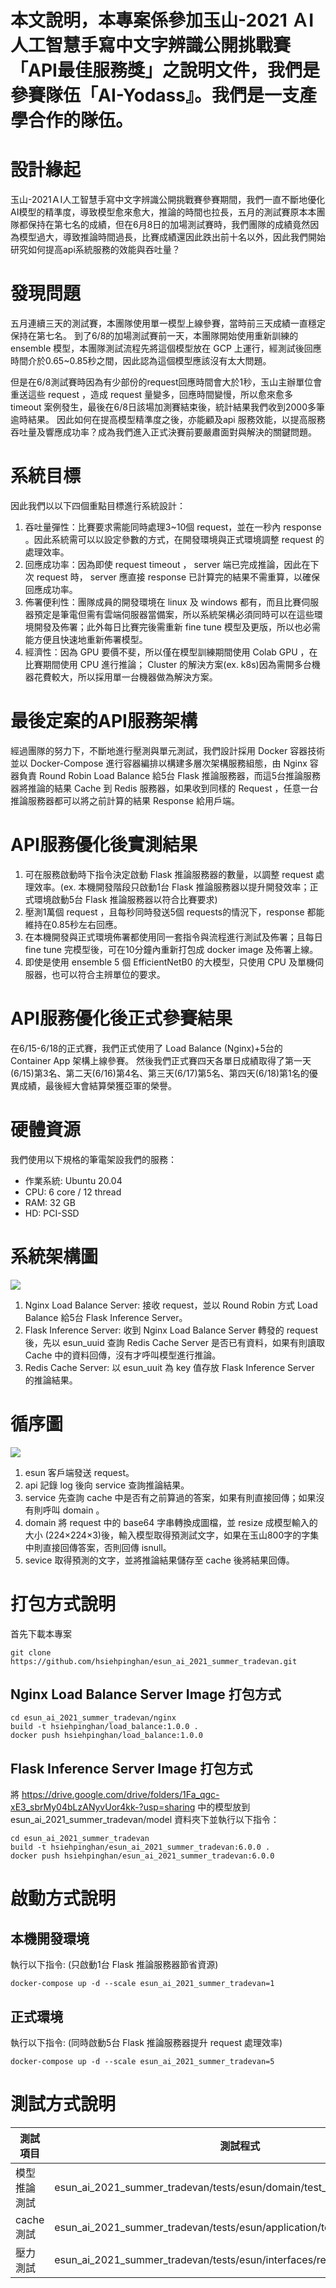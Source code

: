 # 本文說明，本專案係參加玉山-2021 ＡI人工智慧手寫中文字辨識公開挑戰賽「API最佳服務獎」之說明文件，我們是參賽隊伍「AI-Yodass』。我們是一支產學合作的隊伍。

# 設計緣起

玉山-2021ＡI人工智慧手寫中文字辨識公開挑戰賽參賽期間，我們一直不斷地優化AI模型的精準度，導致模型愈來愈大，推論的時間也拉長，五月的測試賽原本本團隊都保持在第七名的成績，但在6月8日的加場測試賽時，我們團隊的成績竟然因為模型過大，導致推論時間過長，比賽成績還因此跌出前十名以外，因此我們開始研究如何提高api系統服務的效能與吞吐量？

# 發現問題

五月連續三天的測試賽，本團隊使用單一模型上線參賽，當時前三天成績一直穩定保持在第七名。
到了6/8的加場測試賽前一天，本團隊開始使用重新訓練的 ensemble 模型，本團隊測試流程先將這個模型放在 GCP 上運行，經測試後回應時間介於0.65~0.85秒之間，因此認為這個模型應該沒有太大問題。

但是在6/8測試賽時因為有少部份的request回應時間會大於1秒，玉山主辦單位會重送這些 request ，造成 request 量變多，回應時間變慢，所以愈來愈多 timeout 案例發生，最後在6/8日該場加測賽結束後，統計結果我們收到2000多筆逾時結果。
因此如何在提高模型精準度之後，亦能顧及api 服務效能，以提高服務吞吐量及響應成功率？成為我們進入正式決賽前要嚴肅面對與解決的關鍵問題。

# 系統目標

因此我們以以下四個重點目標進行系統設計：  
1. 吞吐量彈性：比賽要求需能同時處理3~10個 request，並在一秒內 response 。因此系統需可以以設定參數的方式，在開發環境與正式環境調整 request 的處理效率。  
2. 回應成功率：因為即使 request timeout ， server 端已完成推論，因此在下次 request 時， server 應直接 response 已計算完的結果不需重算，以確保回應成功率。  
3. 佈署便利性：團隊成員的開發環境在 linux 及 windows 都有，而且比賽伺服器預定是筆電但需有雲端伺服器當備案，所以系統架構必須同時可以在這些環境開發及佈署；此外每日比賽完後需重新 fine tune 模型及更版，所以也必需能方便且快速地重新佈署模型。  
4. 經濟性：因為 GPU 要價不斐，所以僅在模型訓練期間使用 Colab GPU ，在比賽期間使用 CPU 進行推論； Cluster 的解決方案(ex. k8s)因為需開多台機器花費較大，所以採用單一台機器做為解決方案。  

# 最後定案的API服務架構

經過團隊的努力下，不斷地進行壓測與單元測試，我們設計採用 Docker 容器技術並以 Docker-Compose 進行容器編排以構建多層次架構服務組態，由 Nginx 容器負責 Round Robin Load Balance 給5台 Flask 推論服務器，而這5台推論服務器將推論的結果 Cache 到 Redis 服務器，如果收到同樣的 Request ，任意一台推論服務器都可以將之前計算的結果 Response 給用戶端。

# API服務優化後實測結果

1. 可在服務啟動時下指令決定啟動 Flask 推論服務器的數量，以調整 request 處理效率。(ex. 本機開發階段只啟動1台 Flask 推論服務器以提升開發效率；正式環境啟動5台 Flask 推論服務器以符合比賽要求)
2. 壓測1萬個 request ，且每秒同時發送5個 requests的情況下，response 都能維持在0.85秒左右回應。
3. 在本機開發與正式環境佈署都使用同一套指令與流程進行測試及佈署；且每日 fine tune 完模型後，可在10分鐘內重新打包成 docker image 及佈署上線。
4. 即使是使用 ensemble 5 個 EfficientNetB0 的大模型，只使用 CPU 及單機伺服器，也可以符合主辨單位的要求。

# API服務優化後正式參賽結果

在6/15-6/18的正式賽，我們正式使用了 Load Balance (Nginx)+5台的 Container App 架構上線參賽。 然後我們正式賽四天各單日成績取得了第一天(6/15)第3名、第二天(6/16)第4名、第三天(6/17)第5名、第四天(6/18)第1名的優異成績，最後經大會結算榮獲亞軍的榮譽。

# 硬體資源

我們使用以下規格的筆電架設我們的服務：  
* 作業系統: Ubuntu 20.04
* CPU: 6 core / 12 thread
* RAM: 32 GB
* HD: PCI-SSD
# 系統架構圖

![](assets/系統架構.png)

1. Nginx Load Balance Server: 接收 request，並以 Round Robin 方式 Load Balance 給5台 Flask Inference Server。
2. Flask Inference Server: 收到 Nginx Load Balance Server 轉發的 request 後，先以 esun_uuid 查詢 Redis Cache Server 是否已有資料，如果有則讀取 Cache 中的資料回傳，沒有才呼叫模型進行推論。
3. Redis Cache Server: 以 esun_uuit 為 key 值存放 Flask Inference Server 的推論結果。

# 循序圖

![](assets/循序圖.png)

1. esun 客戶端發送 request。
2. api 記錄 log 後向 service 查詢推論結果。
3. service 先查詢 cache 中是否有之前算過的答案，如果有則直接回傳；如果沒有則呼叫 domain 。
4. domain 將 request 中的 base64 字串轉換成圖檔，並 resize 成模型輸入的大小 (224×224×3)後，輸入模型取得預測試文字，如果在玉山800字的字集中則直接回傳答案，否則回傳 isnull。
5. sevice 取得預測的文字，並將推論結果儲存至 cache 後將結果回傳。

# 打包方式說明
首先下載本專案  

    git clone https://github.com/hsiehpinghan/esun_ai_2021_summer_tradevan.git
## Nginx Load Balance Server Image 打包方式
    cd esun_ai_2021_summer_tradevan/nginx
    build -t hsiehpinghan/load_balance:1.0.0 .
    docker push hsiehpinghan/load_balance:1.0.0
## Flask Inference Server Image 打包方式
將 https://drive.google.com/drive/folders/1Fa_qgc-xE3_sbrMy04bLzANyvUor4kk-?usp=sharing 中的模型放到 esun_ai_2021_summer_tradevan/model 資料夾下並執行以下指令：

    cd esun_ai_2021_summer_tradevan
    build -t hsiehpinghan/esun_ai_2021_summer_tradevan:6.0.0 .
    docker push hsiehpinghan/esun_ai_2021_summer_tradevan:6.0.0
# 啟動方式說明
## 本機開發環境
執行以下指令: (只啟動1台 Flask 推論服務器節省資源)

    docker-compose up -d --scale esun_ai_2021_summer_tradevan=1 
## 正式環境
執行以下指令: (同時啟動5台 Flask 推論服務器提升 request 處理效率)

    docker-compose up -d --scale esun_ai_2021_summer_tradevan=5 
# 測試方式說明
|          測試項目           |         測試程式                         |
| ---------------------- | -------------------------------- |
| 模型推論測試         | esun_ai_2021_summer_tradevan/tests/esun/domain/test_image_entity.py                              |
| cache 測試          | esun_ai_2021_summer_tradevan/tests/esun/application/test_image_service.py |
| 壓力測試                   | esun_ai_2021_summer_tradevan/tests/esun/interfaces/rest/test_api.py|
